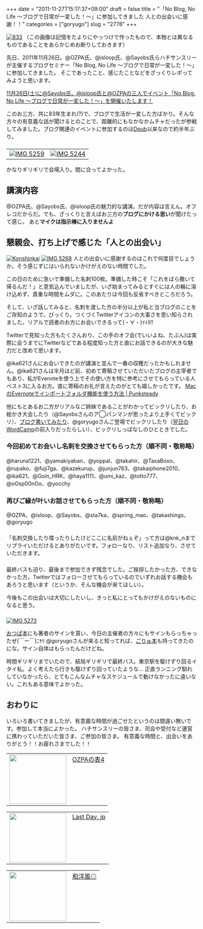 +++
date = "2011-11-27T15:17:37+09:00"
draft = false
title = "「No Blog, No Life 〜ブログで日常が一変した！〜」に参加してきました 人との出会いに感謝！！"
categories = ["goryugo"]
slug = "2778"
+++

<a href="https://knk-n.com/images/2011/11/833.png" title="833"><img src="https://knk-n.com/images/2011/11/833.png" alt="833" title="833.png" /></a>
（この画像は記憶をたよりにやっつけで作ったもので、本物とは異なるものであることをあらかじめお断りしておきます）

先日、2011年11月26日。@OZPA氏、@isloop氏、@Sayobs氏らハチサンスリーが主催するブログセミナー「No Blog, No Life 〜ブログで日常が一変した！〜」に参加してきました。
そこであったこと、感じたことなどをざっくりレポってみようと思います。<!--more-->

<a href="http://ozpa-h4.com/2011/11/03/no_blog_no_life_kokuchi/" target="_blank">11月26日(土)に@Sayobs氏、@isloop氏と@OZPAの三人でイベント「No Blog, No Life 〜ブログで日常が一変した！〜」を開催いたします！</a><a href="http://b.hatena.ne.jp/entry/http://ozpa-h4.com/2011/11/03/no_blog_no_life_kokuchi/" target="_blank"><img src="http://b.hatena.ne.jp/entry/image/http://ozpa-h4.com/2011/11/03/no_blog_no_life_kokuchi/" alt="" /></a>

このお三方、共に83年生まれ(?)で、ブログで生活が一変した方ばかり。そんな方々の有意義な話が聞けるとのことで、距離的にもなかなかムチャだったが参戦してみました。ブログ関連のイベントに参加するのは<a href="https://knk-n.com/2011/06/19/dpub3/" target="_blank">Dpub</a>以来なので約半年ぶり。
<h3></h3>
<table>
<tr>
<td>
<a href="https://knk-n.com/images/2011/11/IMG_5259.png" title="IMG 5259"><img src="https://knk-n.com/images/2011/11/IMG_5259.png" alt="IMG 5259" title="IMG_5259.png" /></a>
</td>
<td>
<a href="https://knk-n.com/images/2011/11/IMG_5244.png" title="IMG 5244"><img src="https://knk-n.com/images/2011/11/IMG_5244.png" alt="IMG 5244" title="IMG_5244.png" /></a>
</td>
</tr>
</table>
かなりギリギリで会場入り。間に合ってよかった。

<h2>講演内容</h2>
@OZPA氏、@Sayobs氏、@isloop氏の魅力的な講演。だが内容は言えん。オフレコだからだ。でも、ざっくりと言えばお三方の<strong>ブログにかける思い</strong>が聞けたって感じ。
あと<strong>マイクは指示棒に入りませんよ</strong>

<h2>懇親会、打ち上げで感じた「人との出会い」</h2>
<a href="https://knk-n.com/images/2011/11/konshinkai.png" title="Konshinkai"><img src="https://knk-n.com/images/2011/11/konshinkai.png" alt="Konshinkai" title="konshinkai.png" /></a>
<a href="https://knk-n.com/images/2011/11/IMG_5268.jpg" title="IMG 5268"><img src="https://knk-n.com/images/2011/11/IMG_5268.jpg" alt="IMG 5268" title="IMG_5268.JPG" /></a>
人との出会いに感謝するのはこれで何度目でしょうか。そう感じずにはいられないかけがえのない時間でした。

この日のために急いで準備した名刺100枚。準備した時こそ「これをばら撒いて帰るんだ！」と意気込んでいましたが、いざ始まってみるとすぐには人の輪に溶け込めず、貴重な時間をムダに。このあたりは今回も反省すべきところだろう。

そして、いざ話してみると、名刺を渡した方の半分以上が私と当ブログのことをご存知のようで、びっくり。つくづくTwitterアイコンの大事さを思い知らされました。リアルで読者のお方にお会いできるって(・∀・)ｲｲﾈ!!

Twitterで見知った方もたくさんおり、この手のオフ会(でいいよね、たぶん)は実際に会うまでにTwitterなどである程度知った方と直にお話できるのが大きな魅力だと改めて思います。

@ika621さんにお会いできたのが講演と並んで一番の収穫だったかもしれません。@ika621さんは半月ほど前、初めて寄稿させていただいたブログの主宰者でもあり、私がEvenoteを使う上でその使い方を特に参考にさせてもらっている人ベスト3に入るお方。直に寄稿のお礼が言えたのがとても嬉しかったです。
<a href="http://punksteady.com/2011/04/13/mac%E3%81%AEevernote%E3%81%A7%E3%82%A4%E3%83%B3%E3%83%9D%E3%83%BC%E3%83%88%E3%83%95%E3%82%A9%E3%83%AB%E3%83%80%E6%A9%9F%E8%83%BD%E3%82%92%E4%BD%BF%E3%81%86%E6%96%B9%E6%B3%95/" target="_blank">MacのEvernoteでインポートフォルダ機能を使う方法 | Punksteady</a><a href="http://b.hatena.ne.jp/entry/http://punksteady.com/2011/04/13/mac%E3%81%AEevernote%E3%81%A7%E3%82%A4%E3%83%B3%E3%83%9D%E3%83%BC%E3%83%88%E3%83%95%E3%82%A9%E3%83%AB%E3%83%80%E6%A9%9F%E8%83%BD%E3%82%92%E4%BD%BF%E3%81%86%E6%96%B9%E6%B3%95/" target="_blank"><img src="http://b.hatena.ne.jp/entry/image/http://punksteady.com/2011/04/13/mac%E3%81%AEevernote%E3%81%A7%E3%82%A4%E3%83%B3%E3%83%9D%E3%83%BC%E3%83%88%E3%83%95%E3%82%A9%E3%83%AB%E3%83%80%E6%A9%9F%E8%83%BD%E3%82%92%E4%BD%BF%E3%81%86%E6%96%B9%E6%B3%95/" alt="" /></a>

他にもとあるお二方がリアルなご姉妹であることがわかってビックリしたり、お絵かき大会したり（@Sayobsさんのア◯パンマンが思ったより上手くてビックリ）、<a href="https://knk-n.com/2011/11/26/running-20111126/" target="_blank">ブログ書いてみたり</a>、@goryugoさんご登場でビックリしたり（<a href="http://goryugo.com/20111111/wordcamptokyo/" target="_blank">翌日のWordCamp</a>の前入りだったらしい）、ビックリしっぱなしのひとときでした。
<h3>今回初めてお会いし名刺を交換させてもらった方（順不同・敬称略）</h3>
@haruna1221、@yamakiyaban、@yoppal、@takahir、@TaxaBoxo、@rupako、@fuji7ga、@kazekurup、@junjun763、@takaiphone2010、@ika621、@Goin_HRK、@haya1111、@umi_kaz、@totto777、@oOsp00nOo、@yocchy

<h3>再びご縁が叶いお話させてもらった方（順不同・敬称略）</h3>
@OZPA、@isloop、@Sayobs、@sta7ka、@spring_mao、@takashings、@goryugo

<h3></h3>
「名刺交換したり喋ったりしたけどここに名前がねぇぞ」って方は@knk_nまでリプライいただけるとありがたいです。フォローなり、リスト追加なり、させていただきます。

<h3></h3>
最終バスも迫り、最後まで参加できず残念でした。ご挨拶したかった方、できなかった方。Twitterではフォローさせてもらっているのでいずれお話する機会もあろうと思います（というか、そんな機会が来てほしい）。

今後もこの出会いは大切にしたいし、きっと私にとってもかけがえのないものになると思う。

<h3></h3>
<a href="https://knk-n.com/images/2011/11/IMG_5273.png" title="IMG 5273"><img src="https://knk-n.com/images/2011/11/IMG_5273.png" alt="IMG 5273" title="IMG_5273.png" /></a>

<a href="https://knk-n.com/2011/09/02/ozpa25pv/" target="_blank">おつぱ本</a>にも著者のサインを貰い、今日の主催者の方々にもサインもらっちゃったぜ(￣ー￣)ﾆﾔﾘ
@goryugoさんが来ると知ってれば、<a href="https://knk-n.com/2011/10/16/only1life/" target="_blank">ごりゅ本</a>も持ってきたのにな。サイン自体はもらったんだけどね。

時間ギリギリまでいたので、結局ギリギリで最終バス。東京駅を駆けずり回るイタイ私。よく考えたら行きも駆けずり回っていたような… 正直ランニング馴れしていなかったら、とてもこんなムチャなスケジュールで動けなかったに違いない。これもある意味でよかった。


<h2>おわりに</h2>
いろいろ書いてきましたが、有意義な時間が過ごせたというのは間違い無いです。参加して本当によかった。
ハチサンスリーの皆さま、司会や受付など運営に携わっていただいた皆さま、ご参加の皆さま。
有意義な時間と、出会いをありがとう！！お疲れさまでした！！

<table border="0"><td valign="top" width="150"><a href="http://ozpa-h4.com/" target="_blank"><img src="http://capture.heartrails.com/150x130/shadow?http://ozpa-h4.com/" alt="" width="150" height="130" /></a></td><td valign="top"><a  href="http://ozpa-h4.com/" target="_blank">OZPAの表4</a><a href="http://b.hatena.ne.jp/entry/http://ozpa-h4.com/" target="_blank"><img src="http://b.hatena.ne.jp/entry/image/http://ozpa-h4.com/" alt="" /></a></td></table>

<table border="0"><td valign="top" width="150"><a href="http://www.lastday.jp/" target="_blank"><img src="http://capture.heartrails.com/150x130/shadow?http://www.lastday.jp/" alt="" width="150" height="130" /></a></td><td valign="top"><a  href="http://www.lastday.jp/" target="_blank">Last Day. jp</a><a href="http://b.hatena.ne.jp/entry/http://www.lastday.jp/" target="_blank"><img src="http://b.hatena.ne.jp/entry/image/http://www.lastday.jp/" alt="" /></a></td></table>


<table border="0"><td valign="top" width="150"><a href="http://wayohoo.com/" target="_blank"><img src="http://capture.heartrails.com/150x130/shadow?http://wayohoo.com/" alt="" width="150" height="130" /></a></td><td valign="top"><a  href="http://wayohoo.com/" target="_blank">和洋風◎</a><a href="http://b.hatena.ne.jp/entry/http://wayohoo.com/" target="_blank"><img src="http://b.hatena.ne.jp/entry/image/http://wayohoo.com/" alt="" /></a></td></table>

